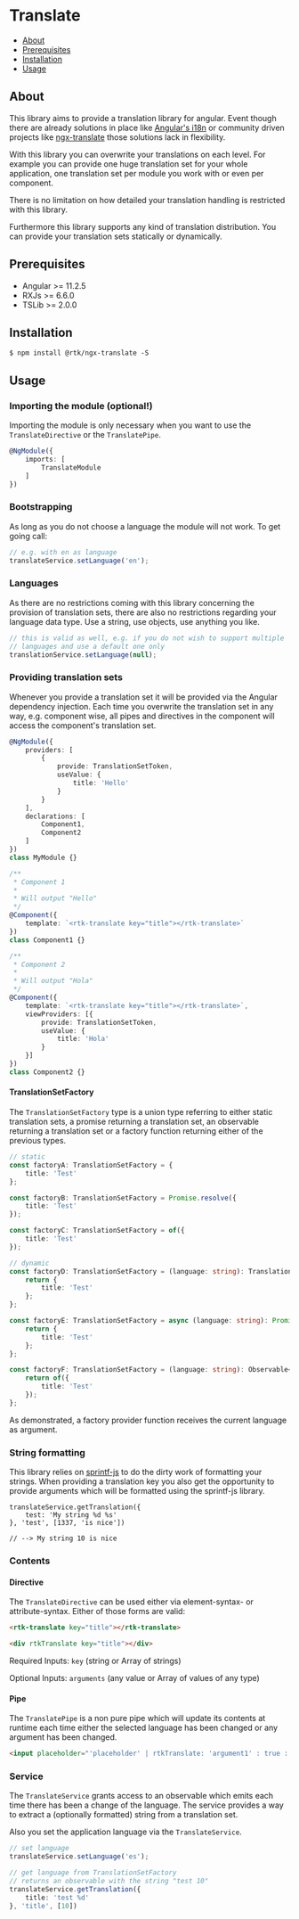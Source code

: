 # Translate
- [About](#about)
- [Prerequisites](#prerequisites)
- [Installation](#installation)
- [Usage](#usage)

## <a id="about"></a> About
This library aims to provide a translation library for angular. Event though there are already solutions
in place like [Angular's i18n](https://angular.io/guide/i18n) or community driven projects like 
[ngx-translate](https://github.com/ngx-translate/core) those solutions lack in flexibility.

With this library you can overwrite your translations on each level. For example you can provide one huge
translation set for your whole application, one translation set per module you work with or even per component.

There is no limitation on how detailed your translation handling is restricted with this library.

Furthermore this library supports any kind of translation distribution. You can provide your translation sets statically or
dynamically.

## <a id="prerequisites"></a> Prerequisites
- Angular >= 11.2.5
- RXJs >= 6.6.0
- TSLib >= 2.0.0

## <a id="installation"></a> Installation
```shell
$ npm install @rtk/ngx-translate -S
```

## <a id="usage"></a> Usage
### Importing the module (optional!)
Importing the module is only necessary when you want to use the `TranslateDirective` or the `TranslatePipe`.
```typescript
@NgModule({
    imports: [
        TranslateModule
    ]
})
```

### Bootstrapping
As long as you do not choose a language the module will not work. To get going call:

```typescript
// e.g. with en as language
translateService.setLanguage('en');
```

### Languages
As there are no restrictions coming with this library concerning the provision of translation sets,
there are also no restrictions regarding your language data type. Use a string, use objects, use anything you like.

```typescript
// this is valid as well, e.g. if you do not wish to support multiple 
// languages and use a default one only
translationService.setLanguage(null);
```

### Providing translation sets
Whenever you provide a translation set it will be provided via the Angular dependency injection. Each time you
overwrite the translation set in any way, e.g. component wise, all pipes and directives in the component will access
the component's translation set.

```typescript
@NgModule({
    providers: [
        {
            provide: TranslationSetToken,
            useValue: {
                title: 'Hello'
            }
        }
    ],
    declarations: [
        Component1,
        Component2
    ]
})
class MyModule {}
```

```typescript
/**
 * Component 1
 * 
 * Will output "Hello"
 */
@Component({
    template: `<rtk-translate key="title"></rtk-translate>`
})
class Component1 {}
```

````typescript
/**
 * Component 2
 * 
 * Will output "Hola"
 */
@Component({
    template: `<rtk-translate key="title"></rtk-translate>`,
    viewProviders: [{
        provide: TranslationSetToken,
        useValue: {
            title: 'Hola'
        }
    }]
})
class Component2 {}
````

#### TranslationSetFactory
The `TranslationSetFactory` type is a union type referring to either static translation sets,
a promise returning a translation set, an observable returning a translation set or a factory function
returning either of the previous types.

```typescript
// static
const factoryA: TranslationSetFactory = {
    title: 'Test'
};

const factoryB: TranslationSetFactory = Promise.resolve({
    title: 'Test'
});

const factoryC: TranslationSetFactory = of({
    title: 'Test'
});

// dynamic
const factoryD: TranslationSetFactory = (language: string): TranslationSet => {
    return {
        title: 'Test'
    };
};

const factoryE: TranslationSetFactory = async (language: string): Promise<TranslationSet> => {
    return {
        title: 'Test'
    };
};

const factoryF: TranslationSetFactory = (language: string): Observable<TranslationSet> => {
    return of({
        title: 'Test'
    });
};
```

As demonstrated, a factory provider function receives the current language as argument.

### String formatting
This library relies on [sprintf-js](https://github.com/alexei/sprintf.js) to do the dirty work of formatting your strings.
When providing a translation key you also get the opportunity to provide arguments which will be
formatted using the sprintf-js library.

```
translateService.getTranslation({
    test: 'My string %d %s'
}, 'test', [1337, 'is nice'])

// --> My string 10 is nice
```

### Contents
#### Directive
The `TranslateDirective` can be used either via element-syntax- or attribute-syntax. Either of those
forms are valid:
```html
<rtk-translate key="title"></rtk-translate>

<div rtkTranslate key="title"></div>
```
Required Inputs: `key` (string or Array of strings)

Optional Inputs: `arguments` (any value or Array of values of any type)

#### Pipe
The `TranslatePipe` is a non pure pipe which will update its contents at runtime each time either the
selected language has been changed or any argument has been changed.
```html
<input placeholder="'placeholder' | rtkTranslate: 'argument1' : true : 123" />
```

### Service
The `TranslateService` grants access to an observable which emits each time there has been a change of the
language. The service provides a way to extract a (optionally formatted) string from a translation set.

Also you set the application language via the `TranslateService`.
```typescript
// set language
translateService.setLanguage('es');

// get language from TranslationSetFactory
// returns an observable with the string "test 10"
translateService.getTranslation({
    title: 'test %d'
}, 'title', [10])
```
